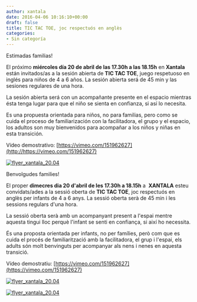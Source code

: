 ```yaml
---
author: xantala
date: 2016-04-06 10:16:10+00:00
draft: false
title: TIC TAC TOE, joc respectuós en anglès
categories:
- Sin categoría
---
```


Estimadas familias!

El próximo **miércoles día 20 de abril de las 17.30h a las 18.15h** en **Xantala** están invitados/as a la sesión abierta de **TIC TAC TOE**, juego respetuoso en inglés para niños de 4 a 6 años. La sesión abierta será de 45 min y las sesiones regulares de una hora.

La sesión abierta será con un acompañante presente en el espacio mientras ésta tenga lugar para que el niño se sienta en confianza, si así lo necesita.

Es una propuesta orientada para niños, no para familias, pero como se cuida el proceso de familiarización con la facilitadora, el grupo y el espacio, los adultos son muy bienvenidos para acompañar a los niños y niñas en esta transición.

Vídeo demostrativo: [https://vimeo.com/151962627](http://https://vimeo.com/151962627)

[![flyer_xantala_20.04](http://www.xantala.es/wp-content/uploads/2016/04/flyer_xantala_20.04.png)
](http://www.xantala.es/wp-content/uploads/2016/04/flyer_xantala_20.04.png)



Benvolgudes families!

El proper **dimecres dia 20 d'abril de les 17.30h a 18.15h** a  **XANTALA** esteu convidats/ades a la sessió oberta de **TIC TAC TOE**, joc respectuós en anglès per infants de 4 a 6 anys. La sessió oberta serà de 45 min i les sessions regulars d'una hora.

La sessió oberta serà amb un acompanyant present a l'espai mentre aquesta tingui lloc perquè l'infant se senti en confiança, si així ho necessita.

És una proposta orientada per infants, no per famílies, però com que es cuida el procés de familiarització amb la facilitadora, el grup i l'espai, els adults són molt benvinguts per acompanyar als nens i nenes en aquesta transició.

Vídeo demostratiu: [https://vimeo.com/151962627](https://vimeo.com/151962627)









[![flyer_xantala_20.04](http://www.xantala.es/wp-content/uploads/2016/04/flyer_xantala_20.04.png)
](http://www.xantala.es/wp-content/uploads/2016/04/flyer_xantala_20.04.png)

[![flyer_xantala_20.04](http://www.xantala.es/wp-content/uploads/2016/04/flyer_xantala_20.04.png)
](http://www.xantala.es/wp-content/uploads/2016/04/flyer_xantala_20.04.png)
